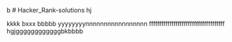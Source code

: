 b # Hacker_Rank-solutions
hj

kkkk
bxxx
bbbbb
yyyyyyyynnnnnnnnnnnnnnnnn
fffffffffffffffffffffffffffffffffffff
hgjggggggggggggbkbbbb
